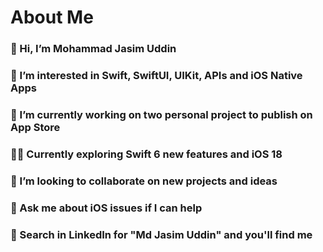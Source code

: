 # About Me
### 👋 Hi, I’m Mohammad Jasim Uddin
### 👀 I’m interested in Swift, SwiftUI, UIKit, APIs and iOS Native Apps
### 🔭 I’m currently working on two personal project to publish on App Store
### 🏄‍♂️ Currently exploring Swift 6 new features and iOS 18
### 💞️ I’m looking to collaborate on new projects and ideas
### 💬 Ask me about iOS issues if I can help
### 📩 Search in LinkedIn for "Md Jasim Uddin" and you'll find me


